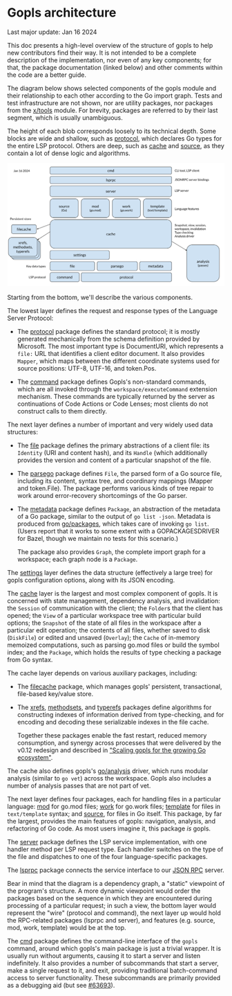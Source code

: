 
# Gopls architecture

Last major update: Jan 16 2024

This doc presents a high-level overview of the structure of gopls to
help new contributors find their way. It is not intended to be a
complete description of the implementation, nor even of any key
components; for that, the package documentation (linked below) and
other comments within the code are a better guide.

The diagram below shows selected components of the gopls module and
their relationship to each other according to the Go import graph.
Tests and test infrastructure are not shown, nor are utility packages,
nor packages from the [x/tools] module. For brevity, packages are
referred to by their last segment, which is usually unambiguous.

The height of each blob corresponds loosely to its technical depth.
Some blocks are wide and shallow, such as [protocol], which declares
Go types for the entire LSP protocol. Others are deep, such as [cache]
and [source], as they contain a lot of dense logic and algorithms.

<!-- Source: https://docs.google.com/drawings/d/1CK6YSLt7G3svRoZf7skJI-lxRol2VI90YOxHcYS0DP4 -->
![Gopls architecture](architecture.svg)

Starting from the bottom, we'll describe the various components.

The lowest layer defines the request and response types of the
Language Server Protocol:

- The [protocol] package defines the standard protocol; it is mostly
  generated mechanically from the schema definition provided by
  Microsoft.
  The most important type is DocumentURI, which represents a `file:`
  URL that identifies a client editor document. It also provides
  `Mapper`, which maps between the different coordinate systems used
  for source positions: UTF-8, UTF-16, and token.Pos.

- The [command] package defines Gopls's non-standard commands, which
  are all invoked through the `workspace/executeCommand` extension
  mechanism. These commands are typically returned by the server as
  continuations of Code Actions or Code Lenses; most clients do not
  construct calls to them directly.

The next layer defines a number of important and very widely used data structures:

- The [file] package defines the primary abstractions of a client
  file: its `Identity` (URI and content hash), and its `Handle` (which
  additionally provides the version and content of a particular
  snapshot of the file.

- The [parsego] package defines `File`, the parsed form of a Go source
  file, including its content, syntax tree, and coordinary mappings
  (Mapper and token.File). The package performs various kinds of tree
  repair to work around error-recovery shortcomings of the Go parser.

- The [metadata] package defines `Package`, an abstraction of the
  metadata of a Go package, similar to the output of `go list -json`.
  Metadata is produced from [go/packages], which takes
  care of invoking `go list`. (Users report that it works to some extent
  with a GOPACKAGESDRIVER for Bazel, though we maintain no tests for this
  scenario.)

  The package also provides `Graph`, the complete import graph for a
  workspace; each graph node is a `Package`.

The [settings] layer defines the data structure (effectively a large
tree) for gopls configuration options, along with its JSON encoding.

The [cache] layer is the largest and most complex component of gopls.
It is concerned with state management, dependency analysis, and invalidation:
the `Session` of communication with the client;
the `Folder`s that the client has opened;
the `View` of a particular workspace tree with particular build
options;
the `Snapshot` of the state of all files in the workspace after a
particular edit operation;
the contents of all files, whether saved to disk (`DiskFile`) or
edited and unsaved (`Overlay`);
the `Cache` of in-memory memoized computations,
such as parsing go.mod files or build the symbol index;
and the `Package`, which holds the results of type checking a package
from Go syntax.

The cache layer depends on various auxiliary packages, including:

- The [filecache] package, which manages gopls' persistent, transactional,
  file-based key/value store.
  
- The [xrefs], [methodsets], and [typerefs] packages define algorithms
  for constructing indexes of information derived from type-checking,
  and for encoding and decoding these serializable indexes in the file
  cache.

  Together these packages enable the fast restart, reduced memory
  consumption, and synergy across processes that were delivered by the
  v0.12 redesign and described in ["Scaling gopls for the growing Go
  ecosystem"](https://go.dev/blog/gopls-scalability).

The cache also defines gopls's [go/analysis] driver, which runs
modular analysis (similar to `go vet`) across the workspace.
Gopls also includes a number of analysis passes that are not part of vet.

The next layer defines four packages, each for handling files in a
particular language:
[mod] for go.mod files;
[work] for go.work files;
[template] for files in `text/template` syntax; and
[source], for files in Go itself.
This package, by far the largest, provides the main features of gopls:
navigation, analysis, and refactoring of Go code.
As most users imagine it, this package _is_ gopls.

The [server] package defines the LSP service implementation, with one
handler method per LSP request type. Each handler switches on the type
of the file and dispatches to one of the four language-specific
packages.

The [lsprpc] package connects the service interface to our [JSON RPC](jsonrpc2)
server.

Bear in mind that the diagram is a dependency graph, a "static"
viewpoint of the program's structure. A more dynamic viewpoint would
order the packages based on the sequence in which they are encountered
during processing of a particular request; in such a view, the bottom
layer would represent the "wire" (protocol and command), the next
layer up would hold the RPC-related packages (lsprpc and server), and
features (e.g. source, mod, work, template) would be at the top.

<!--
A dynamic view would be an interesting topic for another article.
This slide deck [requires Google network]
The Life of a (gopls) Query (Oct 2021)
https://docs.google.com/presentation/d/1c8XJaIldzii-F3YvEOPWHK_MQJ_o8ua5Bct1yDa3ZlU
provides useful (if somewhat out of date) information.
-->

The [cmd] package defines the command-line interface of the `gopls`
command, around which gopls's main package is just a trivial wrapper.
It is usually run without arguments, causing it to start a server and
listen indefinitely.
It also provides a number of subcommands that start a server, make a
single request to it, and exit, providing traditional batch-command
access to server functionality. These subcommands are primarily
provided as a debugging aid (but see
[#63693](https://github.com/golang/go/issues/63693)).

[cache]: https://pkg.go.dev/golang.org/x/tools/gopls@master/internal/cache
[cmd]: https://pkg.go.dev/golang.org/x/tools/gopls@master/internal/cmd
[command]: https://pkg.go.dev/golang.org/x/tools/gopls@master/internal/lsp/command
[debug]: https://pkg.go.dev/golang.org/x/tools/gopls@master/internal/lsp/debug
[file]: https://pkg.go.dev/golang.org/x/tools/gopls@master/internal/file
[filecache]: https://pkg.go.dev/golang.org/x/tools/gopls@master/internal/filecache
[go/analysis]: https://pkg.go.dev/golang.org/x/tools@master/go/analysis
[go/packages]: https://pkg.go.dev/golang.org/x/tools@master/go/packages
[gopls]: https://pkg.go.dev/golang.org/x/tools/gopls@master
[jsonrpc2]: https://pkg.go.dev/golang.org/x/tools@master/internal/jsonrpc2
[lsp]: https://pkg.go.dev/golang.org/x/tools/gopls@master/internal/lsp
[lsprpc]: https://pkg.go.dev/golang.org/x/tools/gopls@master/internal/lsprpc
[memoize]: https://github.com/golang/tools/tree/master/internal/memoize
[metadata]: https://pkg.go.dev/golang.org/x/tools/gopls@master/internal/cache/metadata
[methodsets]: https://pkg.go.dev/golang.org/x/tools/gopls@master/internal/cache/methodsets
[mod]: https://pkg.go.dev/golang.org/x/tools/gopls@master/internal/mod
[parsego]: https://pkg.go.dev/golang.org/x/tools/gopls@master/internal/cache/parsego
[protocol]: https://pkg.go.dev/golang.org/x/tools/gopls@master/internal/protocol
[server]: https://pkg.go.dev/golang.org/x/tools/gopls@master/internal/server
[settings]: https://pkg.go.dev/golang.org/x/tools/gopls@master/internal/settings
[source]: https://pkg.go.dev/golang.org/x/tools/gopls@master/internal/lsp/source
[template]: https://pkg.go.dev/golang.org/x/tools/gopls@master/internal/template
[typerefs]: https://pkg.go.dev/golang.org/x/tools/gopls@master/internal/cache/typerefs
[work]: https://pkg.go.dev/golang.org/x/tools/gopls@master/internal/work
[x/tools]: https://github.com/golang/tools@master
[xrefs]: https://pkg.go.dev/golang.org/x/tools/gopls@master/internal/cache/xrefs
